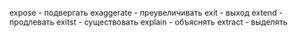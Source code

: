 expose - подвергать
exaggerate - преувеличивать
exit - выход
extend -  продлевать
exitst - существовать
explain - объяснять
extract - выделять
